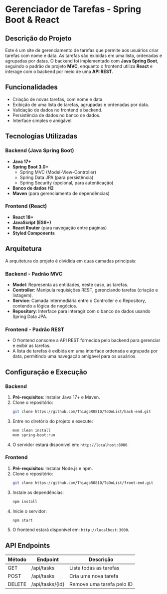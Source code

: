 
# Gerenciador de Tarefas - Spring Boot & React

## Descrição do Projeto

Este é um site de gerenciamento de tarefas que permite aos usuários criar tarefas com nome e data. As tarefas são exibidas em uma lista, ordenadas e agrupadas por datas. O backend foi implementado com **Java Spring Boot**, seguindo o padrão de projeto **MVC**, enquanto o frontend utiliza **React** e interage com o backend por meio de uma **API REST**.

## Funcionalidades

- Criação de novas tarefas, com nome e data.
- Exibição de uma lista de tarefas, agrupadas e ordenadas por data.
- Validação de dados no frontend e backend.
- Persistência de dados no banco de dados.
- Interface simples e amigável.

## Tecnologias Utilizadas

### Backend (Java Spring Boot)
- **Java 17+**
- **Spring Boot 3.0+**
  - Spring MVC (Model-View-Controller)
  - Spring Data JPA (para persistência)
  - Spring Security (opcional, para autenticação)
- **Banco de dados H2** 
- **Maven** (para gerenciamento de dependências)

### Frontend (React)
- **React 18+**
- **JavaScript (ES6+)**
- **React Router** (para navegação entre páginas)
- **Styled Components**

## Arquitetura

A arquitetura do projeto é dividida em duas camadas principais:

### Backend - Padrão MVC

- **Model**: Representa as entidades, neste caso, as tarefas.
- **Controller**: Manipula requisições REST, gerenciando tarefas (criação e listagem).
- **Service**: Camada intermediária entre o Controller e o Repository, contendo a lógica de negócios.
- **Repository**: Interface para interagir com o banco de dados usando Spring Data JPA.

### Frontend - Padrão REST

- O frontend consome a API REST fornecida pelo backend para gerenciar e exibir as tarefas.
- A lista de tarefas é exibida em uma interface ordenada e agrupada por data, permitindo uma navegação amigável para os usuários.

## Configuração e Execução

### Backend

1. **Pré-requisitos**: Instalar Java 17+ e Maven.
2. Clone o repositório:
   ```bash
   git clone https://github.com/ThiagoR0810/ToDoList/back-end.git
   ```
3. Entre no diretório do projeto e execute:
   ```bash
   mvn clean install
   mvn spring-boot:run
   ```
4. O servidor estará disponível em: `http://localhost:8080`.

### Frontend

1. **Pré-requisitos**: Instalar Node.js e npm.
2. Clone o repositório:
   ```bash
   git clone https://github.com/ThiagoR0810/ToDoList/front-end.git
   ```
3. Instale as dependências:
   ```bash
   npm install
   ```
4. Inicie o servidor:
   ```bash
   npm start
   ```
5. O frontend estará disponível em: `http://localhost:3000`.

## API Endpoints

| Método | Endpoint        | Descrição                               |
|--------|-----------------|-----------------------------------------|
| GET    | /api/tasks       | Lista todas as tarefas                  |
| POST   | /api/tasks       | Cria uma nova tarefa                    |
| DELETE | /api/tasks/{id}  | Remove uma tarefa pelo ID               |

